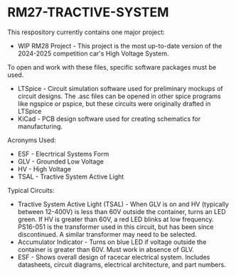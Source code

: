 # RM27-TRACTIVE-SYSTEM

This respository currently contains one major project:
* WIP RM28 Project - This project is the most up-to-date version of the 2024-2025 competition car's High Voltage System.

To open and work with these files, specific software packages must be used.
* LTSpice - Circuit simulation software used for preliminary mockups of circuit designs. The .asc files can be opened in other spice programs like ngspice or pspice, but these circuits were originally drafted in LTSpice
* KiCad - PCB design software used for creating schematics for manufacturing.


Acronyms Used:
* ESF - Elecrtrical Systems Form
* GLV - Grounded Low Voltage
* HV - High Voltage
* TSAL - Tractive System Active Light


Typical Circuits:
* Tractive System Active Light (TSAL) - When GLV is on and HV (typically between 12-400V) is less than 60V outside the container, turns an LED green. If HV is greater than 60V, a red LED blinks at low frequency. PS16-051 is the transformer used in this circuit, but has been since discontinued. A similar transformer may need to be selected.
* Accumulator Indicator - Turns on blue LED if voltage outside the container is greater than 60V. Must work in absence of GLV.
* ESF - Shows overall design of racecar electrical system. Includes datasheets, circuit diagrams, electrical architecture, and part numbers.